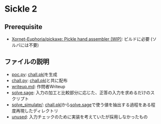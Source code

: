 # Sickle 2

## Prerequisite

- [Xornet-Euphoria/pickaxe: Pickle hand assembler (WIP)](https://github.com/Xornet-Euphoria/pickaxe): ビルドに必要 (ソルバには不要)

## ファイルの説明

- [poc.py](./poc.py): [chall.pkl](./chall.pkl)を生成
- [chall.py](./chall.py): [chall.pkl](./chall.pkl)と共に配布
- [writeup.md](./writeup.md): 作問者Writeup
- [solve.sage](./solve.sage): 入力の加工と比較部分に応じた、正答の入力を求めるだけのスクリプト
- [solve_simulate/](./solve_simulate/): [chall.pkl](./chall.pkl)から[solve.sage](./solve.sage)で使う値を抽出する過程をある程度再現したディレクトリ
- [unused](./unused/): 入力チェックのために実装を考えていたが採用しなかったもの
